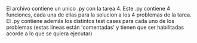 El archivo contiene un unico .py con la tarea 4. Este .py contiene 4 funciones, cada una de ellas para la solucion a los 4 problemas de la tarea.
El .py contiene además los distintos test cases para cada uno de los problemas (estas líneas están 'comentadas' y tienen que ser habilitadas acorde a lo que se quiera ejecutar)
